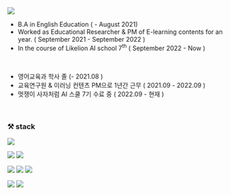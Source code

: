 <img src="https://capsule-render.vercel.app/api?type=waving&color=6FC7E1&height=200&section=header&text=Overview_on_Eve&fontSize=30&fontAlignY=40"/>

* B.A in English Education ( - August 2021)
* Worked as Educational Researcher & PM of E-learning contents for an year. ( September 2021 - September 2022 )
* In the course of Likelion AI school 7<sup>th</sup> ( September 2022 - Now )

<br> 

* 영어교육과 학사 졸 (- 2021.08 )
* 교육연구원 & 이러닝 컨텐츠 PM으로 1년간 근무 ( 2021.09 - 2022.09 )
* 멋쟁이 사자처럼 AI 스쿨 7기 수료 중 ( 2022.09 - 현재 )

<br>

### ⚒️ stack

<img src="https://img.shields.io/badge/MySql-4479A1?style=flat&logo=mysql&logoColor=white"/>

<img src="https://img.shields.io/badge/Matplotlib-EF2D5E?style=flat&logo=python&logoColor=white"/> <img src="https://img.shields.io/badge/Seaborn-0094F5?style=flat&logo=python&logoColor=white"/> 

<img src="https://img.shields.io/badge/Python-3776AB?style=flat&logo=python&logoColor=white"/> <img src="https://img.shields.io/badge/Numpy-013243?style=flat&logo=numpy&logoColor=white"/> <img src="https://img.shields.io/badge/Pandas-150458?style=flat&logo=pandas&logoColor=white"/> 

<img src="https://img.shields.io/badge/Tensorflow-FF6F00?style=flat&logo=tensorflow&logoColor=white"/> <img src="https://img.shields.io/badge/Konlpy-ED1C24?style=flat&logo=python&logoColor=white"/>
